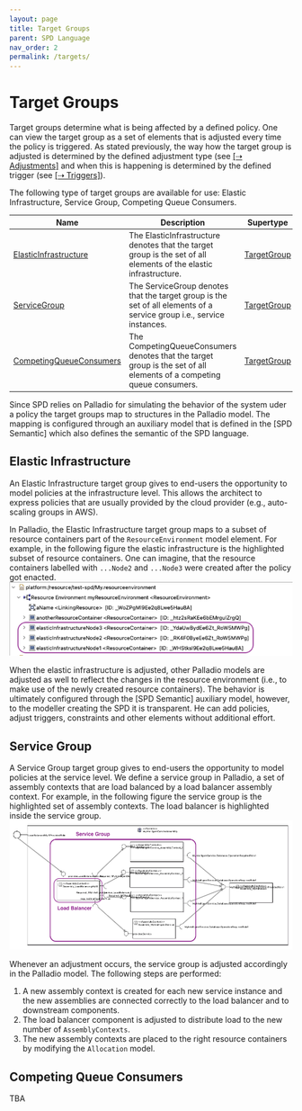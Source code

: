 ```yaml
---
layout: page
title: Target Groups
parent: SPD Language
nav_order: 2
permalink: /targets/
---
```


# Target Groups

Target groups determine what is being affected by a defined policy. 
One can view the target group as a set of elements that is adjusted every time the policy is triggered.
As stated previously, the way how the target group is adjusted is determined by the defined adjustment type (see [[⇢ Adjustments]](../adjustments/) and when this is happening is determined by the defined trigger (see [[⇢ Triggers]](../triggers/)).

The following type of target groups are available for use: Elastic Infrastructure, Service Group, Competing Queue Consumers.

| Name               | Description                                                                                                           | Supertype      |
|--------------------|-----------------------------------------------------------------------------------------------------------------------|----------------|
| [ElasticInfrastructure](../docu/#deunistuttgartsqaslingshotspdtargetsElasticInfrastructure) | The ElasticInfrastructure denotes that the target group is the set of all elements of the elastic infrastructure.     | [TargetGroup](../docu/#deunistuttgartsqaslingshotspdtargetsTargetGroup) |
| [ServiceGroup](../docu/#deunistuttgartsqaslingshotspdtargetsServiceGroup) | The ServiceGroup denotes that the target group is the set of all elements of a service group i.e., service instances. | [TargetGroup](../docu/#deunistuttgartsqaslingshotspdtargetsTargetGroup) |
| [CompetingQueueConsumers](../docu/#deunistuttgartsqaslingshotspdtargetsCompetingQueueConsumers) | The CompetingQueueConsumers denotes that the target group is the set of all elements of a competing queue consumers.  | [TargetGroup](../docu/#deunistuttgartsqaslingshotspdtargetsTargetGroup) |

Since SPD relies on Palladio for simulating the behavior of the system uder a policy the target groups map to structures in the Palladio model.
The mapping is configured through an auxiliary model that is defined in the [SPD Semantic] which also defines the semantic of the SPD language.

## Elastic Infrastructure

An Elastic Infrastructure target group gives to end-users the opportunity to model policies at the infrastructure level. 
This allows the architect to express policies that are usually provided by the cloud provider (e.g., auto-scaling groups in AWS).

In Palladio, the Elastic Infrastructure target group maps to a subset of resource containers part of the `ResourceEnvironment` model element. 
For example, in the following figure the elastic infrastructure is the highlighted subset of resource containers. 
One can imagine, that the resource containers labelled with `...Node2` and `...Node3` were created after the policy got enacted.
![resource-env-elasticinfrastructure.png](../images/resource-env-elasticinfrastructure.png)

When the elastic infrastructure is adjusted, other Palladio models are adjusted as well to reflect the changes in the resource environment (i.e., to make use of the newly created resource containers).
The behavior is ultimately configured through the [SPD Semantic] auxiliary model, however, to the modeller creating the SPD it is transparent. 
He can add policies, adjust triggers, constraints and other elements without additional effort.

## Service Group

A Service Group target group gives to end-users the opportunity to model policies at the service level. 
We define a service group in Palladio, a set of assembly contexts that are load balanced by a load balancer assembly context.
For example, in the following figure the service group is the highlighted set of assembly contexts. The load balancer is highlighted inside the service group.
![service-group.png](../images/service-group.png)

Whenever an adjustment occurs, the service group is adjusted accordingly in the Palladio model. The following steps are performed: 
1. A new assembly context is created for each new service instance and the new assemblies are connected correctly to the load balancer and to downstream components.
2. The load balancer component is adjusted to distribute load to the new number of `AssemblyContexts`.
3. The new assembly contexts are placed to the right resource containers by modifying the `Allocation` model. 

## Competing Queue Consumers

TBA